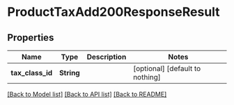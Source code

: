 # ProductTaxAdd200ResponseResult


## Properties
Name | Type | Description | Notes
------------ | ------------- | ------------- | -------------
**tax_class_id** | **String** |  | [optional] [default to nothing]


[[Back to Model list]](../README.md#models) [[Back to API list]](../README.md#api-endpoints) [[Back to README]](../README.md)



